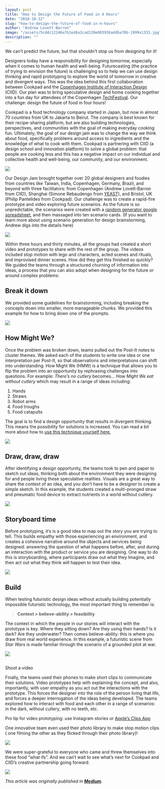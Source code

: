 ```yaml
---
layout: post
title: "How to Design the Future of Food in 4 Hours"
date: "2018-10-12"
slug: "how-to-design-the-future-of-food-in-4-hours"
author: "Andrew Lovett-Barron"
image: "/assets/5cddc12246a7b1e48a2cad130e003936addba78b-1999x1333.jpg"
description: ""
---
```


We can’t predict the future, but that shouldn’t stop us from designing for it!

Designers today have a responsibility for designing tomorrow, especially when it comes to human health and well-being. Futurecasting (the practice of trying to envision the future) is challenging so to help we can use design thinking and rapid prototyping to explore the world of tomorrow in creative and divergent ways. This was the idea behind this first collaboration between Cookpad and the [Copenhagen Institute of Interaction Design](http://ciid.dk/) (CIID). Our plan was to bring speculative design and home cooking together into a fun day for attendees of the Copenhagen [TechFestival](https://techfestival.co/). Our challenge: design the future of food in four hours!

Cookpad is a food technology company started in Japan, but now in almost 70 countries from UK to Jakarta to Beirut. The company is best known for their recipe-sharing platform, but are also building technologies, perspectives, and communities with the goal of making everyday cooking fun. Ultimately, the goal of our design jam was to change the way we think about food, specifically problems around access to ingredients and the knowledge of what to cook with them. Cookpad is partnering with CIID (a design school and innovation platform) to solve a global problem: that people are cooking less and this has a negative impact on our individual and collective health and well-being, our community, and our environment.

![](/assets/f5fd342b8eb07bf57b43cda68224133e72fcc9ea-1000x751.jpg)

Our Design Jam brought together over 20 global designers and foodies from countries like Taiwan, India, Copenhagen, Germany, Brazil, and beyond with three facilitators: from Copenhagen (Andrew Lovett-Barron from CIID), Shanghai (Simone Rebaudengo from [YEAST](https://medium.com/yeastlab)), and Bristol, UK (Philip Pantelides from Cookpad). Our challenge was to create a rapid-fire prototype and video exploring future scenarios. As the future is so unpredictable, the scenarios were created with a [random generator google spreadsheet](https://docs.google.com/spreadsheets/d/1DZBf9pJohb3O3a8g54oUr-kuzEyLop6Lwnk4f7CBMmA/edit?usp=sharing), and then massaged into ten scenario cards. (If you want to learn more about using scenario generation for design brainstorming, Andrew digs into the details here)

![](/assets/664014e1ae25b43e217aaf3d7c58ae5db19581ab-1400x933.jpg)

Within three hours and thirty minutes, all the groups had created a short video and prototypes to share with the rest of the group. The videos included stop motion with lego and characters, acted scenes and rituals, and improvised dinner scenes. How did they get this finished so quickly? We guided the teams through a structured churning of information into ideas, a process that you can also adopt when designing for the future or around complex problems:

## **Break it down**

We provided some guidelines for brainstorming, including breaking the concepts down into smaller, more manageable chunks. We provided this example for how to bring down one of the prompts.

![](/assets/2a7297072e39412361992124d534ca0ca494896d-1400x731.png)

## How Might We?

Once the problem was broken down, teams pulled out the Post-It notes to cluster themes. We asked each of the students to write one idea or one interpretation per Post-It, so that observations and interpretations can shift into understanding. How Might We (HMW) is a technique that allows you to flip the problem into an opportunity by rephrasing challenges into questions. For example: _There’s no cutlery_ becomes… _How Might We eat without cutlery_ which may result in a range of ideas including:

1. Hands
2. Straws
3. Robot arms
4. Food troughs
5. Food catapults

The goal is to find a design opportunity that results in divergent thinking. This means the possibility for solutions is increased. You can read a bit more about how to [use this technique yourself here.](https://medium.com/@readywater/hmw-how-might-we-c04423a4437d)

![](/assets/368911a6f6cff9a069b34b6a9ad1a0d45b841db7-1400x933.jpg)

## Draw, draw, draw

After identifying a design opportunity, the teams took to pen and paper to sketch out ideas, thinking both about the environment they were designing for and people living these speculative realities. Visuals are a great way to share the context of an idea, and you don’t have to be a designer to create a simple sketch. In this example, the students created a multi-pronged straw and pneumatic food device to extract nutrients in a world without cutlery.

![](/assets/46838a001c7d75432c1d4c43bc704bb24ab6870b-1400x1050.png)

## Storyboard time

Before prototyping, it’s is a good idea to map out the story you are trying to tell. This builds empathy with those experiencing an environment, and creates a cohesive narrative around the objects and services being designed: answering the question of what happens before, after, and during an interaction with the product or service you are designing. One way to do this is storyboarding, where participants draw out what they Imagine, and then act out what they think will happen to test their idea.

![](/assets/3b5cb03a5440aedabe5cff543db4f6313b8933f9-1000x1332.png)

## Build

When testing futuristic design ideas without actually building potentially impossible futuristic technology, the most important thing to remember is:

> **Context > believe-ability > feasibility**

The context in which the people in our stories will interact with the prototype is key. Where they sitting down? Are they using their hands? Is it dark? Are they underwater? Then comes believe-ability: this is where you draw from real world experience. In this example, a futuristic scene from _Star Wars_ is made familiar through the scenario of a grounded pilot at war.

![](/assets/2f84221883c143e9e6603a020407bb50ed2f8f17-1400x705.png)

##

Shoot a video

Finally, the teams used their phones to make short clips to communicate their solutions. Video prototypes help with explaining the concept, and also, importantly, with user empathy as you act out the interactions with the prototype. This forces the designer into the role of the person living that life, and forces a deeper interrogation of the ideas being developed. The teams explored how to interact with food and each other in a range of scenarios: in the dark, without cutlery, with no teeth, etc.

Pro tip for video prototyping: use Instagram stories or [Apple’s Clips App](https://www.apple.com/clips/)

One innovative team even used their photo library to make stop motion clips ( one filming the other as they flicked through their photo library)!

![](/assets/9ccb9d007f09919fb2c51598be52017abe8197ac-1400x1865.jpg)

We were super-grateful to everyone who came and threw themselves into these food “what ifs”. And we can’t wait to see what’s next for Cookpad and CIID’s creative partnership going forward.

![](/assets/c7a2cf23ae0eba3b32aeede20d307f1a55ce8033-1400x933.jpg)

_This article was originally published in [**Medium**](https://medium.com/ciid-stories/how-to-design-the-future-of-food-in-4-hours-feb3de598cbb)._
